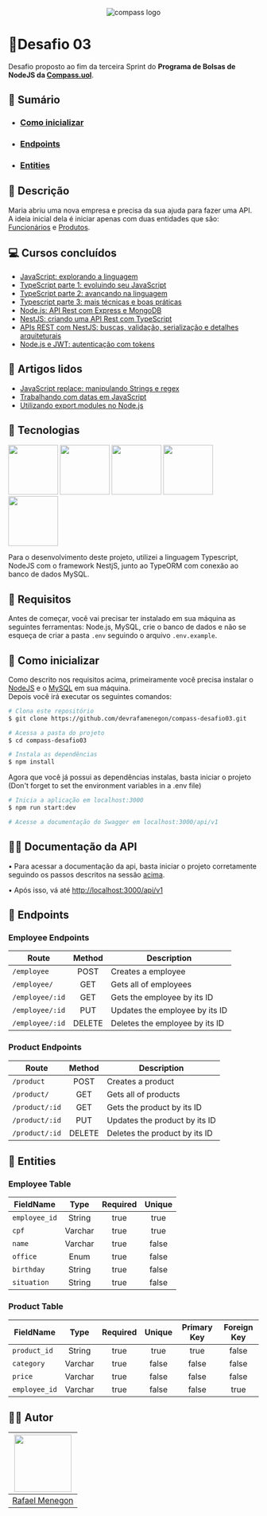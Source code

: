 <p align="center">
  <img alt="compass logo" src="https://user-images.githubusercontent.com/65569815/176964539-fe858838-0d07-418e-9220-b6d94461ecee.png" />
</p>

# 📝Desafio 03

Desafio proposto ao fim da terceira Sprint do **Programa de Bolsas de NodeJS da [Compass.uol](https://compass.uol/)**.

## 🧾 Sumário
* ### [Como inicializar](#-como-inicializar)
* ### [Endpoints](#-endpoints)
* ### [Entities](#-entities)

## 📖 Descrição
Maria abriu uma nova empresa e precisa da sua ajuda para fazer uma API. A ideia inicial dela é iniciar
apenas com duas entidades que são: [Funcionários](#employee-table) e [Produtos](#product-table).


## 💻 Cursos concluídos

 - [JavaScript: explorando a linguagem](https://cursos.alura.com.br/course/javascript-introducao)
 - [TypeScript parte 1: evoluindo seu JavaScript](https://cursos.alura.com.br/course/typescript-evoluindo-javascript)
 - [TypeScript parte 2: avançando na linguagem](https://cursos.alura.com.br/course/typescript-avancando-linguagem)
 - [Typescript parte 3: mais técnicas e boas práticas](https://cursos.alura.com.br/course/typescript-tecnicas-boas-praticas)
 - [Node.js: API Rest com Express e MongoDB](https://www.alura.com.br/curso-online-nodejs-api-rest-express-mongodb)
 - [NestJS: criando uma API Rest com TypeScript](https://www.alura.com.br/curso-online-nestjs-api-rest-typescript)
 - [APIs REST com NestJS: buscas, validação, serialização e detalhes arquiteturais](https://www.alura.com.br/curso-online-api-rest-nestjs-busca-validacao-serializacao-arquitetura)
 - [Node.js e JWT: autenticação com tokens](https://www.alura.com.br/curso-online-node-jwt-autenticacao-tokens)
 
 ## 📰 Artigos lidos

 - [JavaScript replace: manipulando Strings e regex](https://www.alura.com.br/artigos/javascript-replace-manipulando-strings-e-regex)
 - [Trabalhando com datas em JavaScript](https://www.alura.com.br/artigos/trabalhando-com-datas-em-javascript)
 - [Utilizando export.modules no Node.js](https://www.alura.com.br/artigos/utilizando-export-modules-no-node-js)

## 🧰 Tecnologias

<p>
  <img src="https://user-images.githubusercontent.com/65569815/182266557-f2d0c589-fe31-4d65-b867-cb40385066a0.svg" width="100">
  <img src="https://docs.nestjs.com/assets/logo-small.svg" width="100">
  <img src="https://avatars2.githubusercontent.com/u/20165699?s=400&v=4" width="100">
  <img src="https://www.freepnglogos.com/uploads/logo-mysql-png/logo-mysql-mysql-and-moodle-elearningworld-5.png" width="100">
  <img src="https://user-images.githubusercontent.com/65569815/182253645-6966537e-18ed-4c47-974b-22510cc3d834.png" width="100">
</p>

Para o desenvolvimento deste projeto, utilizei a linguagem Typescript, NodeJS com o framework NestjS, junto ao TypeORM com conexão ao banco de dados MySQL.
<br/>

## 🔑 Requisitos

Antes de começar, você vai precisar ter instalado em sua máquina as seguintes ferramentas: Node.js, MySQL, crie o banco de dados e não se esqueça de criar a pasta `.env` seguindo o arquivo `.env.example`.

## 🏁 Como inicializar

Como descrito nos requisitos acima, primeiramente você precisa instalar o [NodeJS](https://nodejs.org/en/) e o [MySQL](https://www.mysql.com/downloads/) em sua máquina.
<br/>
Depois você irá executar os seguintes comandos:

```bash
# Clona este repositório
$ git clone https://github.com/devrafamenegon/compass-desafio03.git

# Acessa a pasta do projeto
$ cd compass-desafio03

# Instala as dependências
$ npm install
```

Agora que você já possui as dependências instalas, basta iniciar o projeto (Don't forget to set the environment variables in a .env file)

```bash
# Inicia a aplicação em localhost:3000
$ npm run start:dev

# Acesse a documentação do Swagger em localhost:3000/api/v1
```

## ✍🏻 Documentação da API
• Para acessar a documentação da api, basta iniciar o projeto corretamente seguindo os passos descritos na sessão [acima](#como-inicializar-1).

• Após isso, vá até [http://localhost:3000/api/v1](http://localhost:3000/api/v1)

## 🚪 Endpoints

### Employee Endpoints
|       Route           |    Method    |                   Description                    |                                                                         
|   ---------------     | :----------: |  ----------------------------------------------  |                                                                           
|  `/employee`          |    POST      |  Creates a employee                              | 
|  `/employee/`         |    GET       |  Gets all of employees                           |   
|  `/employee/:id`      |    GET       |  Gets the employee by its ID                     |   
|  `/employee/:id`      |    PUT       |  Updates the employee by its ID                  |                                                        
|  `/employee/:id`      |    DELETE    |  Deletes the employee by its ID                  |                 

### Product Endpoints
|       Route           |    Method    |                   Description                    |                                                                         
|   ---------------     | :----------: |  ----------------------------------------------  |                                                                           
|  `/product`           |    POST      |  Creates a product                                | 
|  `/product/`          |    GET       |  Gets all of products                             |   
|  `/product/:id`       |    GET       |  Gets the product by its ID                       |   
|  `/product/:id`       |    PUT       |  Updates the product by its ID                    |                                                        
|  `/product/:id`       |    DELETE    |  Deletes the product by its ID                    |        

## 🧱 Entities

### Employee Table
|    FieldName   |    Type   | Required | Unique |
|----------------|:---------:|:--------:|:------:|
| `employee_id`  | String    | true     | true   |
| `cpf`          | Varchar   | true     | true   |
| `name`         | Varchar   | true     | false  |
| `office`       | Enum      | true     | false  |
| `birthday`     | String    | true     | false  |
| `situation`    | String    | true     | false  |

### Product Table
|     FieldName    |    Type   | Required | Unique | Primary Key | Foreign Key |
|------------------|:---------:|:--------:|:------:|:-----------:|:-----------:|
| `product_id`     | String    | true     | true   | true        | false       |
| `category`       | Varchar   | true     | false  | false       | false       |
| `price`          | Varchar   | true     | false  | false       | false       |
| `employee_id`    | Varchar   | true     | false  | false       | true        |

 ## ✋🏻 Autor

| <img src="https://avatars.githubusercontent.com/devrafamenegon" width=115>
|---
| <a href="https://github.com/devrafamenegon">Rafael Menegon</a>
